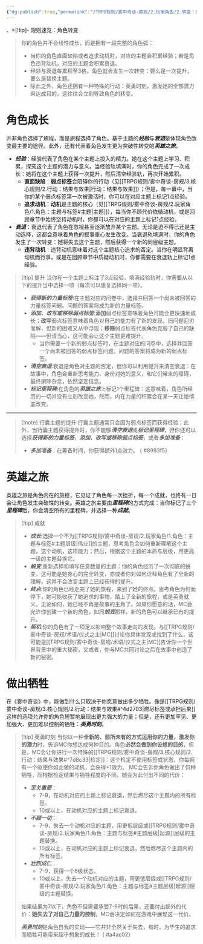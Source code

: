 ```yaml
---
{"dg-publish":true,"permalink":"/TRPG规则/雾中奇谈-房规/2.玩家角色/2.转变：成长与牺牲/"}
---
```


、>[!tip]- 规则速览：角色转变
>你的角色并不会线性成长，而是拥有一段完整的角色弧：
>- 当你的角色直面缺陷或者追求动机时，对应的主题会积累经验；若是角色违背动机，对应的主题会积累衰退。
>- 经验与衰退每累积至3格，角色就会发生一次转变：要么是一次提升，要么是替换主题。
>- 除此之外，角色还拥有一种特殊的行动：英勇时刻，激发她的全部潜力来达成目的，这往往会立刻导致角色的转变。
>
# 角色成长
并非角色选择了旅程，而是旅程选择了角色。基于主题的***经验***与***衰退***是体现角色改变最主要的途径。此外，还有代表着角色发生更为突破性转变的***英雄之旅***。

- ***经验***：经验代表了角色在某个主题上投入的精力。她在这个主题上学习、积累，探究这个主题的潜力与意义。当经验轨填满时，你的角色完成了一次成长：她将在这个主题上获得一次提升，然后清空经验轨，再次开始累积。
	- **直面缺陷**：**弱点标签**会阻碍你的行动（见[[TRPG规则/雾中奇谈-房规/3.核心规则/2.行动：结果与效果\|行动：结果与效果]]）；但是，每一幕中，当你的某个弱点标签第一次被激活时，你可以在对应主题上标记1点经验。
	- **追求动机**：**动机**是主题的核心（见[[TRPG规则/雾中奇谈-房规/2.玩家角色/1.角色：主题与标签#主题\|主题]]），每当你不顾代价依循动机，或是回顾章节中始终坚持动机时，你都可以在对应的主题上标记1点经验。
- ***衰退***：衰退代表了角色在忽视甚至逐渐放弃某个主题。无论是迫不得已还是主动选择，这都会意味着角色的叙事重心发生改变。当衰退轨填满时，你的角色发生了一次转变：她将失去这个主题，然后获得一个新的同层级主题。
	- **违背动机**：违背动机意味着对这个主题核心追求的否定。当你在明显背离动机而行事，或是在回顾章节中质疑动机时，你都需要在衰退轨上标记1点经验。

>[!tip] 提升
>当你在一个主题上标注了3点经验，填满经验轨时，你需要从以下的提升当中选择一项（每次可以重复选择同一项）。
>-  ***获得新的力量标签***:在主题对应的问卷中，选择并回答一个尚未被回答的力量标签问题。问题的答案将成为新的力量标签。
>- ***添加、改写或移除弱点标签***:**添加**弱点标签意味着角色可能会更快速地成长；**改写**弱点标签意味着角色对自己的能力有了新的发现，旧问题迎刃而解，但新的困难又从中浮现；**移除**弱点标签代表角色克服了自己的缺陷——但请当心，这可能会让这个主题更难提升。
>	- 当你需要一个新的弱点标签时，在主题对应的问卷中，选择并回答一个尚未被回答的弱点标签问题。问题的答案将成为新的弱点标签。
>- ***清空衰退***:衰退是角色对主题的否定，但你可以利用提升来清空衰退：在故事中，角色会重新思考能力、身份对她的意义，和它们带来的障碍，最终摒除杂念，依然坚定信念。
>- ***标记里程碑***:在角色的***英雄之旅***上标记1个里程碑：这意味着，角色所经历的一切并没有立刻改变她，然而，内在力量的积累会在某一天让她彻底改变。

---

>[!note] 行囊主题的提升
>行囊主题通常只会因为弱点标签而获得经验；此外，当行囊主题获得提升时，你不能够***清空衰退***或***标记里程碑***，但你还可以选择***获得新的力量标签***，***添加、改写或移除弱点标签***，或者***多加准备***：
>- ***多加准备***：在筹备时间，你获得额外1点效力。
{ #8993f5}


# 英雄之旅
英雄之旅是角色内在的旅程，它见证了角色每一次挫折，每一个成就，也终有一日会让角色发生突破性的转变。英雄之旅主要由***里程碑***的方式完成：当你标记了三个***里程碑***后，你会清空所有的里程碑，并选择一种***成就***。

>[!tip] 成就
>- ***成长***:选择一个不为[[TRPG规则/雾中奇谈-房规/2.玩家角色/1.角色：主题与标签#主题层级\|伟业]]的主题，思考角色会如何重新理解这个主题，这个动机，这项能力；然后，根据这个主题的本质与层级，用更高一级的主题替换它。
>- ***蜕变***:重新选择和填写任意数量的主题：你的角色经历了一次彻底的蜕变，这可能是她身心的完全转变，亦或者你对如何诠释角色有了全新的理解。这并不会改变主题上已经获得的提升。
>- ***终点***:你的角色已经走完了她的旅程，来到了她的终点。思考角色为何而停下，她可能收获了她追求的事物，踏上了全新的旅程，或是英勇就义。无论如何，她已经不再是故事的主角了。如果你愿意的话，MC会允许你创建一个新的角色，如同***蜕变***那样，新的角色可以继承已有的提升。
>- ***契机***:你的角色有了一项足以影响整个故事走向的发现。与[[TRPG规则/雾中奇谈-房规/术语/仪式之主\|MC]]讨论你具体发现或找到了什么，这可能是[[TRPG规则/雾中奇谈-房规/术语/仪式之主\|MC]]告诉你一个世界背景中的重大秘密，又或者，你与MC共同讨论之后在故事中创造了新的秘密。
# 做出牺牲
在《雾中奇谈》中，能做到什么只取决于你愿意做出多少牺牲。像是[[TRPG规则/雾中奇谈-房规/3.核心规则/2.行动：结果与效果#^4d2703\|燃尽标签或承担后果]]这样的选项允许你的角色短暂地展现出更为强大的力量；但是，还有更加罕见、更加强大、更加难以控制的牺牲：***英勇时刻***。

>[!tip] 英勇时刻
>当你以一种**全新的、前所未有的方式运用你的力量，激发你的潜力**时，告诉MC你想达成何种目的。角色**必然会做到你设想的目的**，但是，MC会让你进行一次特殊的[[TRPG规则/雾中奇谈-房规/3.核心规则/2.行动：结果与效果#^7d8c33\|检定]]：这个检定不使用标签或状态，你每拥有一个驱使你如此做的动机，会获得+1效力。
>MC会告诉你角色做出了何种牺牲，而根据检定结果与牺牲程度的不同，她会为此付出不同的代价：
>- ***至关重要***：
>	- 7-9，在动机对应的主题上标记衰退，然后燃尽这个主题内的所有标签。
>	- 10或以上，在动机对应的主题上标记衰退。
>- ***不顾一切***：
>	- 7-9，失去一个动机对应的主题，用更低层级或[[TRPG规则/雾中奇谈-房规/2.玩家角色/1.角色：主题与标签#主题层级\|起源]]层级的主题替换。
>	- 10或以上，在动机对应的主题上标记衰退，然后燃尽这个主题内的所有标签。
>- ***壮烈成仁***：
>	- 7-9，获得一个6级状态。
>	- 10或以上，失去一个动机对应的主题，用更低层级或[[TRPG规则/雾中奇谈-房规/2.玩家角色/1.角色：主题与标签#主题层级\|起源]]层级的主题替换。
>
>如果结果为7以下，角色不但需要承受7-9时的后果，还要付出额外的代价：**她失去了对自己力量的控制**，MC会决定如何在游戏中展现这一代价。
>
>***英勇时刻***是角色自我的实现——它并非全然关于失去，有时，为毕生的追求而牺牲可能带来超乎想象的成长！
{ #a4ac02}


